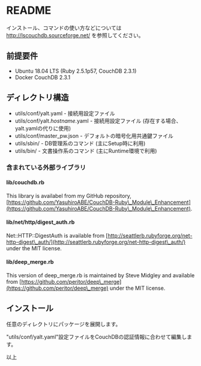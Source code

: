 <!-- -*- mode: markdown ; coding: utf-8 -*- -->

README
======
インストール、コマンドの使い方などについては http://lscouchdb.sourceforge.net/ を参照してください。

前提要件
--------
* Ubuntu 18.04 LTS (Ruby 2.5.1p57, CouchDB 2.3.1)
* Docker CouchDB 2.3.1

ディレクトリ構造
----------------

*  utils/conf/yalt.yaml - 接続用設定ファイル
*  utils/conf/yalt.*hostname*.yaml - 接続用設定ファイル (存在する場合、yalt.yamlの代りに使用)
*  utils/conf/master\_pw.json - デフォルトの暗号化用共通鍵ファイル
*  utils/sbin/ - DB管理系のコマンド (主にSetup時に利用)
*  utils/bin/ - 文書操作系のコマンド (主にRuntime環境で利用)

### 含まれている外部ライブラリ

#### lib/couchdb.rb 
This library is availabel from my GitHub repository, [https://github.com/YasuhiroABE/CouchDB-Ruby\_Module\_Enhancement](https://github.com/YasuhiroABE/CouchDB-Ruby\_Module\_Enhancement).

#### lib/net/http/digest\_auth.rb
Net::HTTP::DigestAuth is available from [http://seattlerb.rubyforge.org/net-http-digest\_auth/](http://seattlerb.rubyforge.org/net-http-digest\_auth/) under the MIT license.

#### lib/deep\_merge.rb
This version of deep\_merge.rb is maintained by Steve Midgley and available from [https://github.com/peritor/deep\_merge](https://github.com/peritor/deep\_merge) under the MIT license.

インストール
------------
任意のディレクトリにパッケージを展開します。

"utils/conf/yalt.yaml"設定ファイルをCouchDBの認証情報に合わせて編集します。



以上
